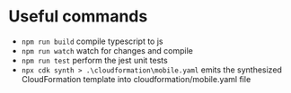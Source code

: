 # Useful commands

 * `npm run build`   compile typescript to js
 * `npm run watch`   watch for changes and compile
 * `npm run test`    perform the jest unit tests
 * `npx cdk synth > .\cloudformation\mobile.yaml`       emits the synthesized CloudFormation template into cloudformation/mobile.yaml file
